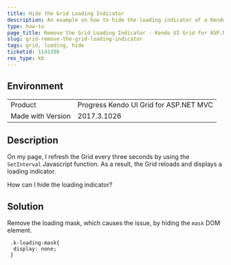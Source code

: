 ```yaml
---
title: Hide the Grid Loading Indicator
description: An example on how to hide the loading indicator of a Kendo UI Grid.
type: how-to
page_title: Remove the Grid Loading Indicator - Kendo UI Grid for ASP.NET MVC
slug: grid-remove-the-grid-loading-indicator
tags: grid, loading, hide
ticketid: 1141398
res_type: kb
---
```


## Environment

<table>
 <tr>
  <td>Product</td>
  <td>Progress Kendo UI Grid for ASP.NET MVC</td>
 </tr>
 <tr>
  <td>Made with Version</td>
  <td>2017.3.1026</td>
 </tr>
</table>


## Description

On my page, I refresh the Grid every three seconds by using the `SetInterval` Javascript function. As a result, the Grid reloads and displays a loading indicator.

How can I hide the loading indicator?

## Solution

Remove the loading mask, which causes the issue, by hiding the `mask` DOM element.  

```
 .k-loading-mask{
  display: none;
 }
```
